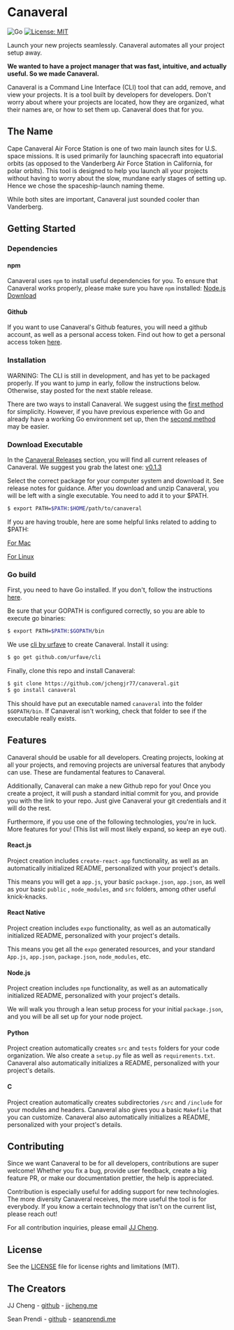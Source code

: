 # Canaveral

![Go](https://github.com/jchengjr77/canaveral/workflows/Go/badge.svg?branch=master)
[![License: MIT](https://img.shields.io/badge/License-MIT-yellow.svg)](https://opensource.org/licenses/MIT)

Launch your new projects seamlessly. Canaveral automates all your project setup away.

**We wanted to have a project manager that was fast, intuitive, and actually useful. So we made Canaveral.**

Canaveral is a Command Line Interface (CLI) tool that can add, remove, and view your projects. It is a tool built by developers for developers. Don't worry about where your projects are located, how they are organized, what their names are, or how to set them up. Canaveral does that for you.

## The Name

Cape Canaveral Air Force Station is one of two main launch sites for U.S. space missions. It is used primarily for launching spacecraft into equatorial orbits (as opposed to the Vanderberg Air Force Station in California, for polar orbits). This tool is designed to help you launch all your projects without having to worry about the slow, mundane early stages of setting up. Hence we chose the spaceship-launch naming theme.

While both sites are important, Canaveral just sounded cooler than Vanderberg.

## Getting Started

### Dependencies

#### npm

Canaveral uses `npm` to install useful dependencies for you. To ensure that Canaveral works properly, please make sure you have `npm` installed: [Node.js Download](https://nodejs.org/en/)

#### Github

If you want to use Canaveral's Github features, you will need a github account, as well as a personal access token. Find out how to get a personal access token [here](https://help.github.com/en/github/authenticating-to-github/creating-a-personal-access-token-for-the-command-line).

### Installation

WARNING: The CLI is still in development, and has yet to be packaged properly. If you want to jump in early, follow the instructions below. Otherwise, stay posted for the next stable release.

There are two ways to install Canaveral. We suggest using the [first method](#download-executable) for simplicity. However, if you have previous experience with Go and already have a working Go environment set up, then the [second method](#go-build) may be easier.

### Download Executable

In the [Canaveral Releases](https://github.com/jchengjr77/canaveral/releases) section, you will find all current releases of Canaveral.
We suggest you grab the latest one: [v0.1.3](https://github.com/jchengjr77/canaveral/releases/tag/v0.1.3)

Select the correct package for your computer system and download it. See release notes for guidance.
After you download and unzip Canaveral, you will be left with a single executable. You need to add it to your \$PATH.

```bash
$ export PATH=$PATH:$HOME/path/to/canaveral
```

If you are having trouble, here are some helpful links related to adding to \$PATH:

[For Mac](https://apple.stackexchange.com/questions/41542/adding-a-new-executable-to-the-path-environment-variable)

[For Linux](https://askubuntu.com/questions/322772/how-do-i-add-an-executable-to-my-search-path)

### Go build

First, you need to have Go installed. If you don't, follow the instructions [here](https://golang.org/doc/install).

Be sure that your GOPATH is configured correctly, so you are able to execute go binaries:

```bash
$ export PATH=$PATH:$GOPATH/bin
```

We use [cli by urfave](https://github.com/urfave/cli) to create Canaveral. Install it using:

```bash
$ go get github.com/urfave/cli
```

Finally, clone this repo and install Canaveral:

```bash
$ git clone https://github.com/jchengjr77/canaveral.git
$ go install canaveral
```

This should have put an executable named `canaveral` into the folder `$GOPATH/bin`. If Canaveral isn't working, check that folder to see if the executable really exists.

## Features

Canaveral should be usable for all developers. Creating projects, looking at all your projects, and removing projects are universal features that anybody can use. These are fundamental features to Canaveral.

Additionally, Canaveral can make a new Github repo for you! Once you create a project, it will push a standard initial commit for you, and provide you with the link to your repo. Just give Canaveral your git credentials and it will do the rest.

Furthermore, if you use one of the following technologies, you're in luck. More features for you!
(This list will most likely expand, so keep an eye out).

#### React.js

Project creation includes `create-react-app` functionality, as well as an automatically initialized README, personalized with your project's details.

This means you will get a `app.js`, your basic `package.json`, `app.json`, as well as your basic `public` , `node_modules`, and `src` folders, among other useful knick-knacks.

#### React Native

Project creation includes `expo` functionality, as well as an automatically initialized README, personalized with your project's details.

This means you get all the `expo` generated resources, and your standard `App.js`, `app.json`, `package.json`, `node_modules`, etc.

#### Node.js

Project creation includes `npm` functionality, as well as an automatically initialized README, personalized with your project's details.

We will walk you through a lean setup process for your initial `package.json`, and you will be all set up for your node project.

#### Python

Project creation automatically creates `src` and `tests` folders for your code organization. We also create a `setup.py` file as well as `requirements.txt`. Canaveral also automatically initializes a README, personalized with your project's details.

#### C

Project creation automatically creates subdirectories `/src` and `/include` for your modules and headers. Canaveral also gives you a basic `Makefile` that you can customize. Canaveral also automatically initializes a README, personalized with your project's details.

## Contributing

Since we want Canaveral to be for all developers, contributions are super welcome! Whether you fix a bug, provide user feedback, create a big feature PR, or make our documentation prettier, the help is appreciated.

Contribution is especially useful for adding support for new technologies. The more diversity Canaveral receives, the more useful the tool is for everybody. If you know a certain technology that isn't on the current list, please reach out!

For all contribution inquiries, please email [JJ Cheng](mailto:jonathanchengjr77@gmail.com).

## License

See the [LICENSE](LICENSE.md) file for license rights and limitations (MIT).

## The Creators

JJ Cheng - [github](https://github.com/jchengjr77) - [jjcheng.me](https://jjcheng.me)

Sean Prendi - [github](https://github.com/SeanPrendi) - [seanprendi.me](https://www.seanprendi.me)
